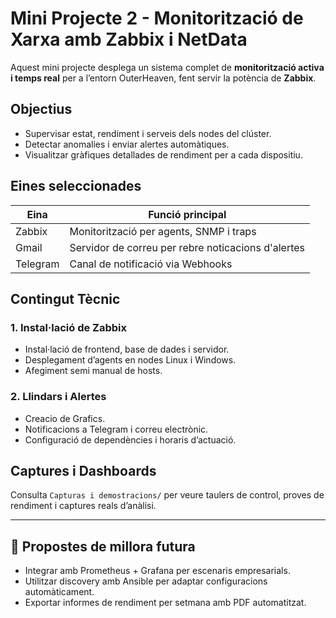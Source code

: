 # Mini Projecte 2 - Monitorització de Xarxa amb Zabbix i NetData

Aquest mini projecte desplega un sistema complet de **monitorització activa i temps real** per a l’entorn OuterHeaven, fent servir la potència de **Zabbix**.

## Objectius

- Supervisar estat, rendiment i serveis dels nodes del clúster.
- Detectar anomalies i enviar alertes automàtiques.
- Visualitzar gràfiques detallades de rendiment per a cada dispositiu.
  
## Eines seleccionades

| Eina     | Funció principal                      |
|----------|----------------------------------------|
| Zabbix   | Monitorització per agents, SNMP i traps|
| Gmail    | Servidor de correu per rebre noticacions d'alertes   |
| Telegram | Canal de notificació via Webhooks      |

## Contingut Tècnic

### 1. Instal·lació de Zabbix
- Instal·lació de frontend, base de dades i servidor.
- Desplegament d’agents en nodes Linux i Windows.
- Afegiment semi manual de hosts. 

### 2. Llindars i Alertes
- Creacio de Grafics.
- Notificacions a Telegram i correu electrònic.
- Configuració de dependències i horaris d’actuació.

## Captures i Dashboards
Consulta `Capturas i demostracions/` per veure taulers de control, proves de rendiment i captures reals d’anàlisi.

---

## 📎 Propostes de millora futura

- Integrar amb Prometheus + Grafana per escenaris empresarials.
- Utilitzar discovery amb Ansible per adaptar configuracions automàticament.
- Exportar informes de rendiment per setmana amb PDF automatitzat.
